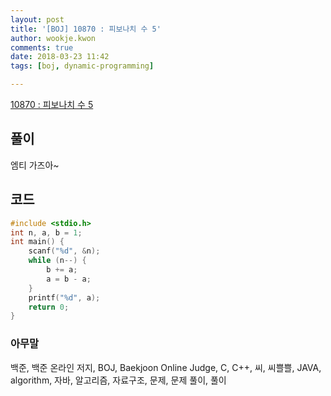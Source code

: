 ```yaml
---
layout: post
title: '[BOJ] 10870 : 피보나치 수 5'
author: wookje.kwon
comments: true
date: 2018-03-23 11:42
tags: [boj, dynamic-programming]

---
```


[10870 : 피보나치 수 5](https://www.acmicpc.net/problem/10870)

## 풀이

엠티 가즈아~

## 코드

```cpp
#include <stdio.h>
int n, a, b = 1;
int main() {
	scanf("%d", &n);
	while (n--) {
		b += a;
		a = b - a;
	}
	printf("%d", a);
	return 0;
}
```

### 아무말  
백준, 백준 온라인 저지, BOJ, Baekjoon Online Judge, C, C++, 씨, 씨쁠쁠, JAVA, algorithm, 자바, 알고리즘, 자료구조, 문제, 문제 풀이, 풀이
